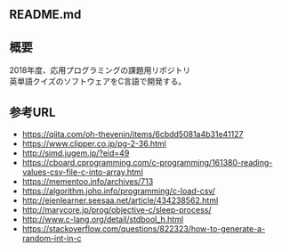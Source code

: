 ## README.md

## 概要
2018年度、応用プログラミングの課題用リポジトリ  
英単語クイズのソフトウェアをC言語で開発する。

## 参考URL
* https://qiita.com/oh-thevenin/items/6cbdd5081a4b31e41127  
* https://www.clipper.co.jp/pg-2-36.html  
* http://simd.jugem.jp/?eid=49  
* https://cboard.cprogramming.com/c-programming/161380-reading-values-csv-file-c-into-array.html  
* https://mementoo.info/archives/713  
* https://algorithm.joho.info/programming/c-load-csv/  
* http://eienlearner.seesaa.net/article/434238562.html  
* http://marycore.jp/prog/objective-c/sleep-process/
* http://www.c-lang.org/detail/stdbool_h.html
* https://stackoverflow.com/questions/822323/how-to-generate-a-random-int-in-c
